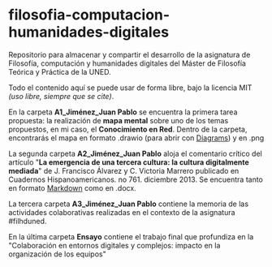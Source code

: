 # filosofia-computacion-humanidades-digitales
Repositorio para almacenar y compartir el desarrollo de la asignatura de Filosofía, computación y humanidades digitales del Máster de Filosofía Teórica y Práctica de la UNED.

Todo el contenido aquí se puede usar de forma libre, bajo la licencia MIT _(uso libre, siempre que se cite)_.

En la carpeta **A1_Jiménez_Juan Pablo** se encuentra la primera tarea propuesta: la realización de **mapa mental** sobre uno de los temas propuestos, en mi caso, el **Conocimiento en Red**. Dentro de la carpeta, encontrarás el mapa en formato .drawio (para abrir con [Diagrams](diagrams.net)) y en .png

La segunda carpeta **A2_Jiménez_Juan Pablo** aloja el comentario crítico del artículo "**La emergencia de una tercera cultura: la cultura digitalmente mediada**" de J. Francisco Álvarez y C. Victoria Marrero publicado en Cuadernos Hispanoamericanos. no 761. diciembre 2013. Se encuentra tanto en formato [Markdown](https://es.wikipedia.org/wiki/Markdown) como en .docx.

La tercera carpeta **A3_Jiménez_Juan Pablo** contiene la memoria de las actividades colaborativas realizadas en el contexto de la asignatura #filhduned.

En la última carpeta **Ensayo** contiene el trabajo final que profundiza en la "Colaboración en entornos digitales y complejos: impacto en la organización de los equipos"
